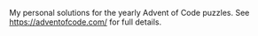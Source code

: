 My personal solutions for the yearly Advent of Code puzzles. See https://adventofcode.com/ for full details.
